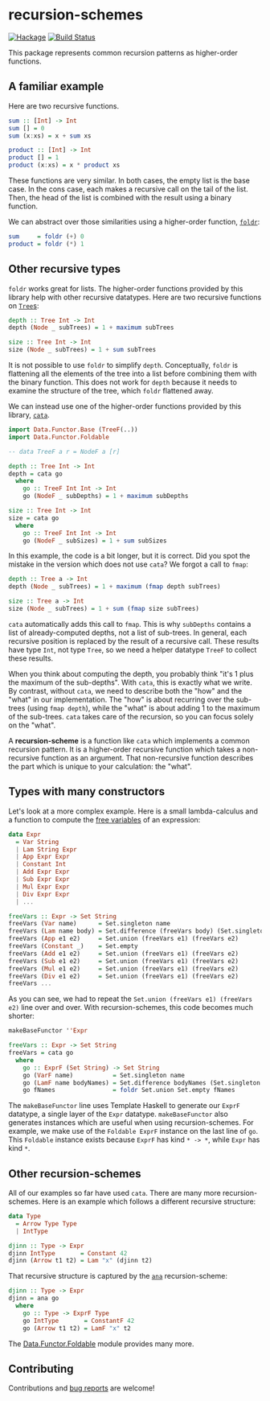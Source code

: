 # recursion-schemes

[![Hackage](https://img.shields.io/hackage/v/recursion-schemes.svg)](https://hackage.haskell.org/package/recursion-schemes) [![Build Status](https://secure.travis-ci.org/ekmett/recursion-schemes.png?branch=master)](http://travis-ci.org/ekmett/recursion-schemes)

This package represents common recursion patterns as higher-order functions.

## A familiar example

Here are two recursive functions.

```haskell
sum :: [Int] -> Int
sum [] = 0
sum (x:xs) = x + sum xs

product :: [Int] -> Int
product [] = 1
product (x:xs) = x * product xs
```

These functions are very similar. In both cases, the empty list is the base case. In the cons case, each makes a recursive call on the tail of the list. Then, the head of the list is combined with the result using a binary function.

We can abstract over those similarities using a higher-order function, [`foldr`](https://hackage.haskell.org/package/base/docs/Data-List.html#v:foldr):

```haskell
sum     = foldr (+) 0
product = foldr (*) 1
```

## Other recursive types

`foldr` works great for lists. The higher-order functions provided by this library help with other recursive datatypes. Here are two recursive functions on [`Tree`s](https://hackage.haskell.org/package/containers/docs/Data-Tree.html#t:Tree):

```haskell
depth :: Tree Int -> Int
depth (Node _ subTrees) = 1 + maximum subTrees

size :: Tree Int -> Int
size (Node _ subTrees) = 1 + sum subTrees
```

It is not possible to use `foldr` to simplify `depth`. Conceptually, `foldr` is flattening all the elements of the tree into a list before combining them with the binary function. This does not work for `depth` because it needs to examine the structure of the tree, which `foldr` flattened away.

We can instead use one of the higher-order functions provided by this library, [`cata`](https://hackage.haskell.org/package/recursion-schemes/docs/Data-Functor-Foldable.html#v:cata).

```haskell
import Data.Functor.Base (TreeF(..))
import Data.Functor.Foldable

-- data TreeF a r = NodeF a [r]

depth :: Tree Int -> Int
depth = cata go
  where
    go :: TreeF Int Int -> Int
    go (NodeF _ subDepths) = 1 + maximum subDepths

size :: Tree Int -> Int
size = cata go
  where
    go :: TreeF Int Int -> Int
    go (NodeF _ subSizes) = 1 + sum subSizes
```

In this example, the code is a bit longer, but it is correct. Did you spot the mistake in the version which does not use `cata`? We forgot a call to `fmap`:

```haskell
depth :: Tree a -> Int
depth (Node _ subTrees) = 1 + maximum (fmap depth subTrees)

size :: Tree a -> Int
size (Node _ subTrees) = 1 + sum (fmap size subTrees)
```

`cata` automatically adds this call to `fmap`. This is why `subDepths` contains a list of already-computed depths, not a list of sub-trees. In general, each recursive position is replaced by the result of a recursive call. These results have type `Int`, not type `Tree`, so we need a helper datatype `TreeF` to collect these results.

When you think about computing the depth, you probably think "it's 1 plus the maximum of the sub-depths". With `cata`, this is exactly what we write. By contrast, without `cata`, we need to describe both the "how" and the "what" in our implementation. The "how" is about recurring over the sub-trees (using `fmap depth`), while the "what" is about adding 1 to the maximum of the sub-trees. `cata` takes care of the recursion, so you can focus solely on the "what".

A **recursion-scheme** is a function like `cata` which implements a common recursion pattern. It is a higher-order recursive function which takes a non-recursive function as an argument. That non-recursive function describes the part which is unique to your calculation: the "what".

## Types with many constructors

Let's look at a more complex example. Here is a small lambda-calculus and a function to compute the [free variables](https://en.wikipedia.org/wiki/Lambda_calculus#Free_variables) of an expression:

```haskell
data Expr
  = Var String
  | Lam String Expr
  | App Expr Expr
  | Constant Int
  | Add Expr Expr
  | Sub Expr Expr
  | Mul Expr Expr
  | Div Expr Expr
  | ...

freeVars :: Expr -> Set String
freeVars (Var name)      = Set.singleton name
freeVars (Lam name body) = Set.difference (freeVars body) (Set.singleton name)
freeVars (App e1 e2)     = Set.union (freeVars e1) (freeVars e2)
freeVars (Constant _)    = Set.empty
freeVars (Add e1 e2)     = Set.union (freeVars e1) (freeVars e2)
freeVars (Sub e1 e2)     = Set.union (freeVars e1) (freeVars e2)
freeVars (Mul e1 e2)     = Set.union (freeVars e1) (freeVars e2)
freeVars (Div e1 e2)     = Set.union (freeVars e1) (freeVars e2)
freeVars ...
```

As you can see, we had to repeat the `Set.union (freeVars e1) (freeVars e2)` line over and over. With recursion-schemes, this code becomes much shorter:

```haskell
makeBaseFunctor ''Expr

freeVars :: Expr -> Set String
freeVars = cata go
  where
    go :: ExprF (Set String) -> Set String
    go (VarF name)           = Set.singleton name
    go (LamF name bodyNames) = Set.difference bodyNames (Set.singleton name)
    go fNames                = foldr Set.union Set.empty fNames
```

The `makeBaseFunctor` line uses Template Haskell to generate our `ExprF` datatype, a single layer of the `Expr` datatype. `makeBaseFunctor` also generates instances which are useful when using recursion-schemes. For example, we make use of the `Foldable ExprF` instance on the last line of `go`. This `Foldable` instance exists because `ExprF` has kind `* -> *`, while `Expr` has kind `*`.

## Other recursion-schemes

All of our examples so far have used `cata`. There are many more recursion-schemes. Here is an example which follows a different recursive structure:

```haskell
data Type
  = Arrow Type Type
  | IntType

djinn :: Type -> Expr
djinn IntType       = Constant 42
djinn (Arrow t1 t2) = Lam "x" (djinn t2)
```

That recursive structure is captured by the [`ana`](https://hackage.haskell.org/package/recursion-schemes/docs/Data-Functor-Foldable.html#v:ana) recursion-scheme:

```haskell
djinn :: Type -> Expr
djinn = ana go
  where
    go :: Type -> ExprF Type
    go IntType       = ConstantF 42
    go (Arrow t1 t2) = LamF "x" t2
```

The [Data.Functor.Foldable](https://hackage.haskell.org/package/recursion-schemes/docs/Data-Functor-Foldable.html) module provides many more.

## Contributing

Contributions and [bug reports](https://github.com/ekmett/recursion-schemes/issues/new) are welcome!

